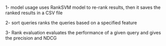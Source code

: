 1- model usage uses RankSVM model to re-rank results, then it saves the ranked results in a CSV file 

2- sort queries ranks the queries based on a specified feature 

3- Rank evaluation evaluates the performance of a given query and gives the precision and NDCG
